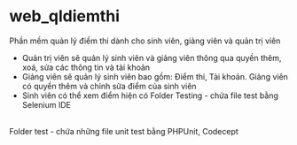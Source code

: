 # web_qldiemthi
Phần mềm quản lý điểm thi dành cho sinh viên, giảng viên và quản trị viên
  - Quản trị viên sẽ quản lý sinh viên và giảng viên thông qua quyền thêm, xoá, sửa các thông tin và tài khoản
  - Giảng viên sẽ quản lý sinh viên bao gồm: Điểm thi, Tài khoản. Giảng viên có quyền thêm và chỉnh sửa điểm của sinh viên
  - Sinh viên có thể xem điểm hiện có
Folder Testing - chứa file test bằng Selenium IDE
</br>
Folder test - chứa những file unit test bằng PHPUnit, Codecept
